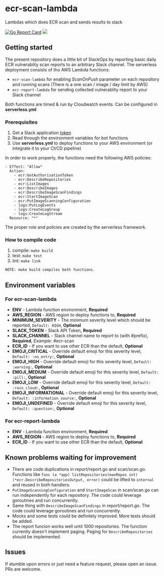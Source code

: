 # ecr-scan-lambda
Lambdas which does ECR scan and sends results to slack

[![Go Report Card](https://goreportcard.com/badge/github.com/nagypeterjob/ecr-scan-lambda)](https://goreportcard.com/report/github.com/nagypeterjob/ecr-scan-lambda)
![](https://github.com/nagypeterjob/ecr-scan-lambda/workflows/Go%20tests/badge.svg?branch=master)


## Getting started

The present repository does a little bit of SlackOps by reporting basic daily ECR vulnerablity scan reports to an arbitrary Slack channel. 
The serverless deployment consists of tho AWS Lambda functions:
- `ecr-scan-lambda` for enabling *ScanOnPush* parameter on each repository and running scans (There is a one scan / image / day limit by AWS)
- `ecr-report-lambda` for sending collected vulnerablity report to your Slack channel

Both functions are timed & run by Cloudwatch events. Can be configured in **serverless.yml**

### Prerequisites
1. Get a Slack application [token](https://api.slack.com/start/building)
2. Read through the environment variables for bot functions
3. Use **serverless.yml** to deploy functions to your AWS environment (or integrate it to your CI/CD pipeline)

In order to work properly, the functions need the following AWS policies:
```
- Effect: "Allow"
  Action:
    - ecr:GetAuthorizationToken
    - ecr:DescribeRepositories
    - ecr:ListImages
    - ecr:DescribeImages
    - ecr:DescribeImageScanFindings
    - ecr:StartImageScan
    - ecr:PutImageScanningConfiguration
    - logs:PutLogEvents
    - logs:CreateLogGroup
    - logs:CreateLogStream
  Resource: "*"
```
The proper role and policies are created by the serverless framework.

### How to compile code
1. compile:
`make build`
2. test:
`make test`
3. lint: 
`make link`

```bash
NOTE: make build compiles both functions.
```

## Environment variables

### For ecr-scan-lambda
- **ENV** - Lambda function environment, **Required**
- **AWS_REGION** - AWS region to deploy functions to, **Required**
- **MINIMUM_SEVERITY** - The minimum severity level which should be reported, `Default: HIGH`, **Optional**
- **SLACK_TOKEN** - Slack API Token, **Required**
- **SLACK_CHANNEL** - Slack channel name to report to (with #prefix), **Required**, *Example*: #ecr-scan
- **ECR_ID** - If you want to use other ECR than the default, **Optional**
- **EMOJI_CRITICAL** - Override default emoji for this severity level,  `Default: :no_entry:`, **Optional**
- **EMOJI_HIGH** - Override default emoji for this severity level,  `Default: :warning:`, **Optional**
- **EMOJI_MEDIUM** - Override default emoji for this severity level,  `Default: :pill:`, **Optional**
- **EMOJI_LOW** - Override default emoji for this severity level,  `Default: :rain_cloud:`, **Optional**
- **EMOJI_INFORMATIONAL** - Override default emoji for this severity level,  `Default: :information_source:`, **Optional**
- **EMOJI_UNDEFINED** - Override default emoji for this severity level,  `Default: :question:`, **Optional**

### For ecr-report-lambda
- **ENV** - Lambda function environment, **Required**
- **AWS_REGION** - AWS region to deploy functions to, **Required**
- **ECR_ID** - If you want to use other ECR than the default, **Optional**

## Known problems waiting for improvement
- There are code duplications in report/report.go and scan/scan.go. Functions like `func (a *app) listRepositories(maxRepos int) (*ecr.DescribeRepositoriesOutput, error)` could be lifted to `internal` and reused in both handlers.
- `PutImageScanningConfiguration` and `StartImageScan` in scan/scan.go can run independently for each repository. The code could leverage goroutines and run concurrently.
- Same thing with `DescribeImageScanFindings` in report/report.go. The code could leverage goroutines and run concurrently.
- Mocks and some tests could be definitely improved. More tests should be added.
- The report funcion works well until 1000 repositories. The function currently doesn't implement paging. Paging for `DescribeRepositories` should be implemented.

## Issues
If stumble upon errors or just need a feature request, please open an issue. PRs are welcome.